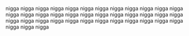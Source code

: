 nigga nigga nigga nigga nigga nigga nigga nigga nigga nigga nigga nigga nigga nigga nigga nigga nigga nigga nigga nigga nigga nigga nigga nigga nigga nigga nigga nigga nigga nigga nigga nigga nigga nigga nigga nigga nigga nigga nigga 
